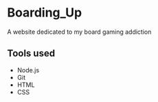 # Boarding_Up
A website dedicated to my board gaming addiction


## Tools used
* Node.js
* Git
* HTML
* CSS

